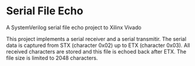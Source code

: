 # Serial File Echo
A SystemVerilog serial file echo project to Xilinx Vivado

This project implements a serial receiver and a serial transmitir. The serial data is captured from STX (character 0x02) up to ETX (character 0x03). All received characters are stored and this file is echoed back after ETX. The file size is limited to 2048 characters.
